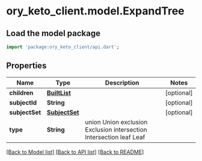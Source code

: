 # ory_keto_client.model.ExpandTree

## Load the model package
```dart
import 'package:ory_keto_client/api.dart';
```

## Properties
Name | Type | Description | Notes
------------ | ------------- | ------------- | -------------
**children** | [**BuiltList<ExpandTree>**](ExpandTree.md) |  | [optional] 
**subjectId** | **String** |  | [optional] 
**subjectSet** | [**SubjectSet**](SubjectSet.md) |  | [optional] 
**type** | **String** |  union Union exclusion Exclusion intersection Intersection leaf Leaf | 

[[Back to Model list]](../README.md#documentation-for-models) [[Back to API list]](../README.md#documentation-for-api-endpoints) [[Back to README]](../README.md)


